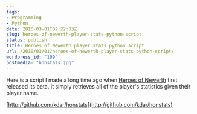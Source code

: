 ```yaml
---
tags:
- Programming
- Python
date: 2010-03-01T02:22:03Z
slug: heroes-of-newerth-player-stats-python-script
status: publish
title: Heroes of Newerth player stats python script
url: /2010/03/01/heroes-of-newerth-player-stats-python-script/
wordpress_id: "199"
postmedia: "honstats.jpg"
---
```


Here is a script I made a long time ago when [Heroes of Newerth](http://www.heroesofnewerth.com/) first released its beta. It simply retrieves all of the player's statistics given their player name.

[http://github.com/kdar/honstats](http://github.com/kdar/honstats)
